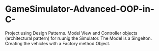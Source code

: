 # GameSimulator-Advanced-OOP-in-C-
Project using Design Patterns.
Model View and Controller objects (architectural pattern) for ruunig the Simulator.
The Model is a Singelton.
Creating the vehicles with a Factory method Object.
